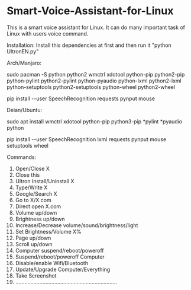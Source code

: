 # Smart-Voice-Assistant-for-Linux
This is a smart voice assistant for Linux. It can do many important task of Linux with users voice command.




Installation:
Install this dependencies at first and then run it "python UltronEN.py"


Arch/Manjaro:

sudo pacman -S python python2 wmctrl xdotool python-pip python2-pip python-pylint python2-pylint python-pyaudio python-lxml python2-lxml python-setuptools python2-setuptools python-wheel python2-wheel

pip install --user SpeechRecognition requests pynput mouse


Deian/Ubuntu:

sudo apt install wmctrl xdotool python-pip python3-pip *pylint *pyaudio python

pip install --user SpeechRecognition lxml requests pynput mouse setuptools wheel




Commands:

1. Open/Close  X
2. Close  this
3. Ultron  Install/Uninstall  X
4. Type/Write  X
5. Google/Search  X
6. Go to  X/X.com
7. Direct open  X.com
8. Volume  up/down
9. Brightness  up/down
10. Increase/Decrease  volume/sound/brightness/light
11. Set  Brightness/Volume  X%
12. Page  up/down
13. Scroll up/down
14. Computer  suspend/reboot/poweroff
15. Suspend/reboot/poweroff  Computer
16. Disable/enable  Wifi/Bluetooth
17. Update/Upgrade  Computer/Everything
18. Take  Screenshot
19. ....................................................................
